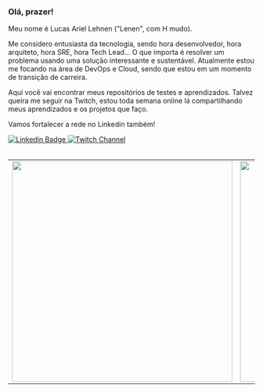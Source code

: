 ### Olá, prazer! 

Meu nome é Lucas Ariel Lehnen ("Lenen", com H mudo). 

Me considero entusiasta da tecnologia, sendo hora desenvolvedor, hora arquiteto, hora SRE, hora Tech Lead... O que importa é resolver um problema usando uma solução interessante e sustentável. 
Atualmente estou me focando na área de DevOps e Cloud, sendo que estou em um momento de transição de carreira.

Aqui você vai encontrar meus repositórios de testes e aprendizados. 
Talvez queira me seguir na Twitch, estou toda semana online lá compartilhando meus aprendizados e os projetos que faço.

Vamos fortalecer a rede no Linkedin também!

<a target="_blank" href="https://www.linkedin.com/in/lucas-lehnen/">
<img src="https://img.shields.io/badge/LinkedIn-0077B5?style=for-the-badge&logo=linkedin&logoColor=white" alt="Linkedin Badge">
</a>
<a target="_blank" href="https://www.twitch.tv/lucas_lehnen">
<img src="https://img.shields.io/badge/Twitch-6441a5?style=for-the-badge&logo=twitch&logoColor=white" alt="Twitch Channel">
</a>

<br>
<br>

<table>
    <tr>
        <td>
        <img width="450px" src="https://github-readme-stats.vercel.app/api/top-langs/?username=lucaslehnen&hide=html&layout=compact&title_color=fff&icon_color=fff&text_color=FFF&bg_color=151515&locale=pt-br" />
        </td>
        <td>
        <img width="450px" src="https://github-readme-stats.vercel.app/api/?username=lucaslehnen&show_icons=true&title_color=2AF&icon_color=fff&text_color=FFF&bg_color=151515&locale=pt-br"/>
        </td>
    </tr>   
</table>

